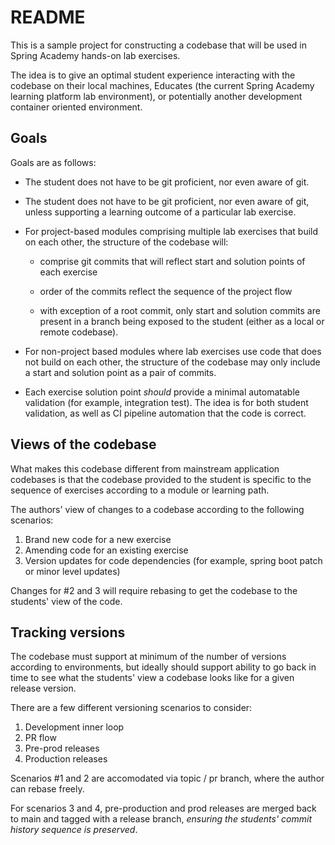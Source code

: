 # README

This is a sample project for constructing a codebase that will be used
in Spring Academy hands-on lab exercises.

The idea is to give an optimal student experience interacting with the
codebase on their local machines,
Educates (the current Spring Academy learning platform lab environment),
or potentially another development container oriented environment.

## Goals

Goals are as follows:

-   The student does not have to be git proficient,
    nor even aware of git.

-   The student does not have to be git proficient,
    nor even aware of git,
    unless supporting a learning outcome of a particular lab exercise.

-   For project-based modules comprising multiple lab exercises that
    build on each other,
    the structure of the codebase will:

    -   comprise git commits that will reflect start and solution points
        of each exercise

    -   order of the commits reflect the sequence of the project flow

    -   with exception of a root commit,
        only start and solution commits are present in a branch being
        exposed to the student (either as a local or remote codebase).

-   For non-project based modules where lab exercises use code that
    does not build on each other,
    the structure of the codebase may only include a start and solution
    point as a pair of commits.

-   Each exercise solution point *should* provide a minimal
    automatable validation (for example, integration test).
    The idea is for both student validation,
    as well as CI pipeline automation that the code is correct.

## Views of the codebase

What makes this codebase different from mainstream application
codebases is that the codebase provided to the student is specific to
the sequence of exercises according to a module or learning path.

The authors' view of changes to a codebase according to the following
scenarios:

1.  Brand new code for a new exercise
1.  Amending code for an existing exercise
1.  Version updates for code dependencies
    (for example, spring boot patch or minor level updates)

Changes for #2 and 3 will require rebasing to get the codebase to the
students' view of the code.

## Tracking versions

The codebase must support at minimum of the number of versions according
to environments,
but ideally should support ability to go back in time to see what
the students' view a codebase looks like for a given release version.

There are a few different versioning scenarios to consider:

1. Development inner loop
1. PR flow
1. Pre-prod releases
1. Production releases

Scenarios #1 and 2 are accomodated via topic / pr branch,
where the author can rebase freely.

For scenarios 3 and 4,
pre-production and prod releases are merged back to main and tagged with
a release branch,
*ensuring the students' commit history sequence is preserved*.
